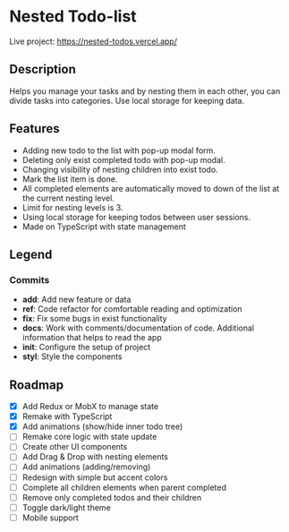 # Nested Todo-list

Live project: https://nested-todos.vercel.app/

## Description

Helps you manage your tasks and by nesting them in each other, you can divide tasks into categories. Use local storage for keeping data.

## Features

- Adding new todo to the list with pop-up modal form.
- Deleting only exist completed todo with pop-up modal.
- Changing visibility of nesting children into exist todo.
- Mark the list item is done.
- All completed elements are automatically moved to down of the list at the current nesting level.
- Limit for nesting levels is 3.
- Using local storage for keeping todos between user sessions.
- Made on TypeScript with state management

## Legend

### Commits

- **add**: Add new feature or data
- **ref**: Code refactor for comfortable reading and optimization
- **fix**: Fix some bugs in exist functionality
- **docs**: Work with comments/documentation of code. Additional information that helps to read the app
- **init**: Configure the setup of project
- **styl**: Style the components

## Roadmap

- [x] Add Redux or MobX to manage state
- [x] Remake with TypeScript
- [x] Add animations (show/hide inner todo tree)
- [ ] Remake core logic with state update
- [ ] Create other UI components
- [ ] Add Drag & Drop with nesting elements
- [ ] Add animations (adding/removing)
- [ ] Redesign with simple but accent colors
- [ ] Complete all children elements when parent completed
- [ ] Remove only completed todos and their children
- [ ] Toggle dark/light theme
- [ ] Mobile support
